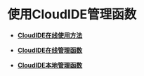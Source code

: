 # 使用CloudIDE管理函数<a name="ZH-CN_TOPIC_0000001172204375"></a>

-   **[CloudIDE在线使用方法](CloudIDE在线使用方法.md)**  

-   **[CloudIDE在线管理函数](CloudIDE在线管理函数.md)**  

-   **[CloudIDE本地管理函数](CloudIDE本地管理函数.md)**  


